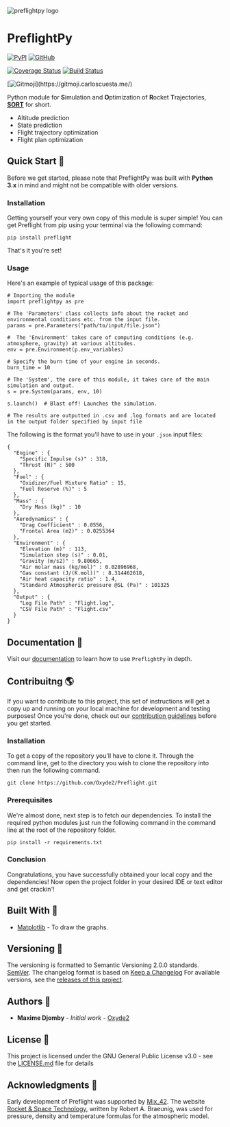 ![preflightpy logo](https://user-images.githubusercontent.com/53187347/74756185-7ae91100-5274-11ea-90d5-3845ed2e1a9f.png "PreflightPy Logo")

# PreflightPy

[![PyPI](https://img.shields.io/pypi/v/preflightpy?color=blue)](https://pypi.org/project/preflightpy/)
[![GitHub](https://img.shields.io/github/license/Oxyde2/Preflight?color=yellow)](LICENSE)

[![Coverage Status](https://coveralls.io/repos/github/Oxyde2/Preflight/badge.svg?branch=master)](https://coveralls.io/github/Oxyde2/Preflight?branch=master)
[![Build Status](https://travis-ci.com/Oxyde2/Preflight.svg?branch=master)](https://travis-ci.com/Oxyde2/Preflight)

[![Gitmoji](https://img.shields.io/badge/gitmoji-%20%F0%9F%98%9C%20%F0%9F%98%8D-FFDD67.svg?)](https://gitmoji.carloscuesta.me/)

Python module for **S**imulation and **O**ptimization of **R**ocket **T**rajectories, [**SORT**](https://www.nasa.gov/pdf/140648main_ESAS_17a.pdf#page=19) for short.
- Altitude prediction
- State prediction
- Flight trajectory optimization
- Flight plan optimization

## Quick Start :vertical_traffic_light:

Before we get started, please note that PreflightPy was built with **Python 3.x** in mind and might not be compatible with older versions.

### Installation

Getting yourself your very own copy of this module is super simple!
You can get Preflight from pip using your terminal via the following command:

  ```
  pip install preflight
  ```

That's it you're set!

### Usage

Here's an example of typical usage of this package:

  ```
  # Importing the module
  import preflightpy as pre

  # The 'Parameters' class collects info about the rocket and environmental conditions etc. from the input file.
  params = pre.Parameters("path/to/input/file.json")  

  #  The 'Environment' takes care of computing conditions (e.g. atmosphere, gravity) at various altitudes.
  env = pre.Environment(p.env_variables)

  # Specify the burn time of your engine in seconds.
  burn_time = 10

  # The 'System', the core of this module, it takes care of the main simulation and output.
  s = pre.System(params, env, 10)  

  s.launch()  # Blast off! Launches the simulation.

  # The results are outputted in .csv and .log formats and are located in the output folder specified by input file
  ```

The following is the format you'll have to use in your `.json` input files:

  ```
  {
    "Engine" : {
      "Specific Impulse (s)" : 318,
      "Thrust (N)" : 500
    },
    "Fuel" : {
      "Oxidizer/Fuel Mixture Ratio" : 15,
      "Fuel Reserve (%)" : 5
    },
    "Mass" : {
      "Dry Mass (kg)" : 10
    },
    "Aerodynamics" : {
      "Drag Coefficient" : 0.0556,
      "Frontal Area (m2)" : 0.0255364
    },
    "Environment" : {
      "Elevation (m)" : 113,
      "Simulation step (s)" : 0.01,
      "Gravity (m/s2)" : 9.80665,
      "Air molar mass (kg/mol)" : 0.02896968,
      "Gas constant (J/(K.mol))" : 8.314462618,
      "Air heat capacity ratio" : 1.4,
      "Standard Atmospheric pressure @SL (Pa)" : 101325
    },
    "Output" : {
      "Log File Path" : "Flight.log",
      "CSV File Path" : "Flight.csv"
    }
  }
  ```

## Documentation :pencil:

Visit our [documentation](https://preflight.readthedocs.io/en/latest/) to learn how to use `PreflightPy` in depth.

## Contribuitng :earth_americas:

If you want to contribute to this project, this set of instructions will get a copy up and running on your local machine for development and testing purposes! Once you're done, check out our [contribution guidelines](CONTRIBUTING.md) before you get started.

### Installation

To get a copy of the repository you'll have to clone it.
Through the command line, get to the directory you wish to clone the repository into then run the following command.

  ```
  git clone https://github.com/Oxyde2/Preflight.git
  ```

### Prerequisites

We're almost done, next step is to fetch our dependencies.
To install the required python modules just run the following command in the command line at the root of the repository folder.

  ```
  pip install -r requirements.txt
  ```

### Conclusion

Congratulations, you have successfully obtained your local copy and the dependencies!
Now open the project folder in your desired IDE or text editor and get crackin'!



## Built With :construction_worker:

* [Matplotlib](https://matplotlib.org/) - To draw the graphs.

## Versioning :bookmark:

The versioning is formatted to Semantic Versioning 2.0.0 standards. [SemVer](https://semver.org/).
The changelog format is based on [Keep a Changelog](https://keepachangelog.com/en/1.0.0/)
For available versions, see the [releases of this project](https://github.com/Oxyde2/Preflight/releases).

## Authors :floppy_disk:

* **Maxime Djomby** - *Initial work* - [Oxyde2](https://github.com/Oxyde2/)

## License :page_with_curl:

This project is licensed under the GNU General Public License v3.0 - see the [LICENSE.md](LICENSE.md) file for details

## Acknowledgments :trumpet:

Early development of Preflight was supported by [Mix_42](https://github.com/42mix).
The website [Rocket & Space Technology](http://www.braeunig.us/space/), written by Robert A. Braeunig, was used for pressure, density and temperature formulas for the atmospheric model.
